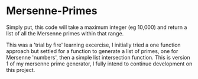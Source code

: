 # Mersenne-Primes

Simply put, this code will take a maximum integer (eg 10,000) and return a list of all the Mersenne primes within that range.

This was a 'trial by fire' learning excercise, I initially tried a one function approach but settled for a function to generate a list of primes, one for Mersenne 'numbers', then a simple list intersection function.
This is version 1 of my mersenne prime generator, I fully intend to continue development on this project.

